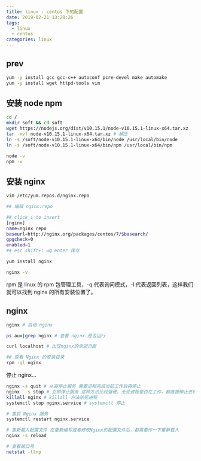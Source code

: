 ```yaml
---
title: linux - centos 下的配置
date: 2019-02-21 13:28:26
tags:
  - linux
  - centos
categories: linux
---
```


## prev

```bash
yum -y install gcc gcc-c++ autoconf pcre-devel make automake
yum -y install wget httpd-tools vim
```

## 安装 node npm

```bash
cd /
mkdir soft && cd soft
wget https://nodejs.org/dist/v10.15.1/node-v10.15.1-linux-x64.tar.xz
tar -xvf node-v10.15.1-linux-x64.tar.xz # 解压
ln -s /soft/node-v10.15.1-linux-x64/bin/node /usr/local/bin/node
ln -s /soft/node-v10.15.1-linux-x64/bin/npm /usr/local/bin/npm

node -v
npm -v
```

## 安装 nginx

```bash
vim /etc/yum.repos.d/nginx.repo

## 编辑 nginx.repo

## click i to insert
[nginx]
name=nginx repo
baseurl=http://nginx.org/packages/centos/7/$basearch/
gpgcheck=0
enabled=1
## esc shift+: wq enter 保存

yum install nginx

nginx -v
```

rpm 是 linux 的 rpm 包管理工具，-q 代表询问模式，-l 代表返回列表，这样我们就可以找到 nginx 的所有安装位置了。

## nginx

```bash
nginx # 启动 nginx

ps aux|grep nginx # 查看 nginx 是否运行

curl localhost # 出现nginx的欢迎页面

## 查看 Nginx 的安装目录
rpm -ql nginx
```

停止 nginx...

```bash
nginx -s quit # 从容停止服务 需要进程完成当前工作后再停止
nginx  -s stop # 立即停止服务 这种方法比较强硬，无论进程是否在工作，都直接停止进程
killall nginx # killall 方法杀死进程
systemctl stop nginx.service # systemctl 停止

# 重启 Nginx 服务
systemctl restart nginx.service

# 重新载入配置文件 在重新编写或者修改Nginx的配置文件后，都需要作一下重新载入
nginx -s reload

# 查看端口号
netstat -tlnp
```
